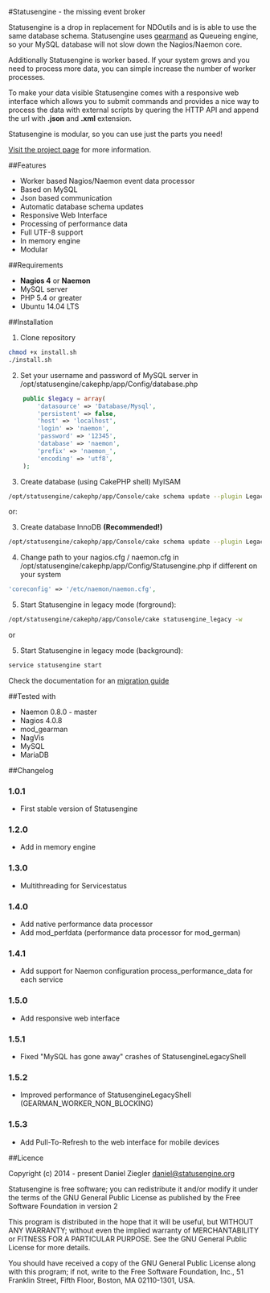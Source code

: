 #Statusengine  - the missing event broker

Statusengine is a drop in replacement for NDOutils and is is able to use the same
database schema. Statusengine uses [gearmand](https://github.com/gearman) as Queueing engine,
so your MySQL database will not slow down the Nagios/Naemon core.

Additionally Statusengine is worker based. If your system grows and you need to process
more data, you can simple increase the number of worker processes.

To make your data visible Statusengine comes with a responsive web interface which
allows you to submit commands and provides a nice way to process the data with external
scripts by quering the HTTP API and append the url with **.json** and **.xml** extension.

Statusengine is modular, so you can use just the parts you need!

[Visit the project page](http://www.statusengine.org) for more information.

##Features
- Worker based Nagios/Naemon event data processor
- Based on MySQL
- Json based communication
- Automatic database schema updates
- Responsive Web Interface
- Processing of performance data
- Full UTF-8 support
- In memory engine
- Modular

##Requirements
- **Nagios 4** or **Naemon**
- MySQL server
- PHP 5.4 or greater
- Ubuntu 14.04 LTS

##Installation

1) Clone repository
```bash
chmod +x install.sh
./install.sh
```

2) Set your username and password of MySQL server in /opt/statusengine/cakephp/app/Config/database.php
```php
	public $legacy = array(
		'datasource' => 'Database/Mysql',
		'persistent' => false,
		'host' => 'localhost',
		'login' => 'naemon',
		'password' => '12345',
		'database' => 'naemon',
		'prefix' => 'naemon_',
		'encoding' => 'utf8',
	);
```

3) Create database (using CakePHP shell) MyISAM
```bash
/opt/statusengine/cakephp/app/Console/cake schema update --plugin Legacy --file legacy_schema.php --connection legacy
```
or:

3) Create database InnoDB **(Recommended!)**
```bash
/opt/statusengine/cakephp/app/Console/cake schema update --plugin Legacy --file legacy_schema_innodb.php --connection legacy
```

4) Change path to your nagios.cfg / naemon.cfg in /opt/statusengine/cakephp/app/Config/Statusengine.php if different on your system
```php
'coreconfig' => '/etc/naemon/naemon.cfg',
```

5) Start Statusengine in legacy mode (forground):
```bash
/opt/statusengine/cakephp/app/Console/cake statusengine_legacy -w
```
or

5) Start Statusengine in legacy mode (background):
```bash
service statusengine start
```
Check the documentation for an [migration guide](http://statusengine.org/getting_started.php#migration)

##Tested with
- Naemon 0.8.0 - master
- Nagios 4.0.8
- mod_gearman
- NagVis
- MySQL
- MariaDB

##Changelog

### 1.0.1
- First stable version of Statusengine

### 1.2.0
- Add in memory engine

### 1.3.0
- Multithreading for Servicestatus

### 1.4.0
- Add native performance data processor
- Add mod_perfdata (performance data processor for mod_german)

### 1.4.1
- Add support for Naemon configuration process_performance_data for each service

### 1.5.0
- Add responsive web interface

### 1.5.1
- Fixed "MySQL has gone away" crashes of StatusengineLegacyShell

### 1.5.2
- Improved performance of StatusengineLegacyShell (GEARMAN_WORKER_NON_BLOCKING)

### 1.5.3
- Add Pull-To-Refresh to the web interface for mobile devices

##Licence

Copyright (c) 2014 - present Daniel Ziegler <daniel@statusengine.org>

Statusengine is free software; you can redistribute it and/or
modify it under the terms of the GNU General Public License
as published by the Free Software Foundation in version 2

This program is distributed in the hope that it will be useful,
but WITHOUT ANY WARRANTY; without even the implied warranty of
MERCHANTABILITY or FITNESS FOR A PARTICULAR PURPOSE.  See the
GNU General Public License for more details.

You should have received a copy of the GNU General Public License
along with this program; if not, write to the Free Software
Foundation, Inc., 51 Franklin Street, Fifth Floor, Boston, MA  02110-1301, USA.
